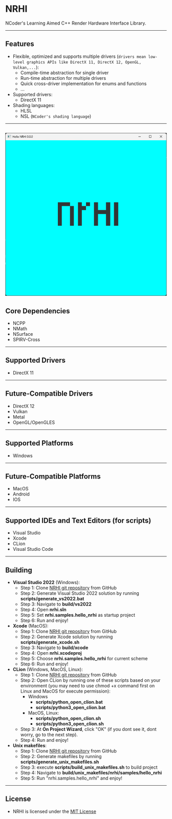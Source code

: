 # NRHI
NCoder's Learning Aimed C++ Render Hardware Interface Library.

---

## Features
+ Flexible, optimized and supports multiple drivers (`drivers mean low-level graphics APIs like DirectX 11, DirectX 12, OpenGL, Vulkan,...`):
  + Compile-time abstraction for single driver
  + Run-time abstraction for multiple drivers 
  + Quick cross-driver implementation for enums and functions 
  + ...
+ Supported drivers:
  + DirectX 11
+ Shading languages:
  + HLSL
  + NSL (`NCoder's shading language`)

---
![alt text](./nrhi/resources/textures/screenshots/hello_nrhi.png)
---

## Core Dependencies
+ NCPP
+ NMath
+ NSurface
+ SPIRV-Cross

---

## Supported Drivers 
  + DirectX 11

---

## Future-Compatible Drivers 
  + DirectX 12
  + Vulkan
  + Metal
  + OpenGL/OpenGLES

---

## Supported Platforms 
  + Windows

---

## Future-Compatible Platforms 
  + MacOS
  + Android
  + IOS

---

## Supported IDEs and Text Editors (for scripts)
  + Visual Studio
  + Xcode
  + CLion
  + Visual Studio Code

---

## Building
  + **Visual Studio 2022** (Windows):
    + Step 1: Clone [NRHI git repository](https://github.com/Abytek/NRHI) from GitHub
    + Step 2: Generate Visual Studio 2022 solution by running **scripts/generate_vs2022.bat**
    + Step 3: Navigate to **build/vs2022**
    + Step 4: Open **nrhi.sln**
    + Step 5: Set **nrhi.samples.hello_nrhi** as startup project
    + Step 6: Run and enjoy!
  + **Xcode** (MacOS):
    + Step 1: Clone [NRHI git repository](https://github.com/Abytek/NRHI) from GitHub
    + Step 2: Generate Xcode solution by running **scripts/generate_xcode.sh**
    + Step 3: Navigate to **build/xcode**
    + Step 4: Open **nrhi.xcodeproj**
    + Step 5: Choose **nrhi.samples.hello_nrhi** for current scheme
    + Step 6: Run and enjoy!
  + **CLion** (Windows, MacOS, Linux):
    + Step 1: Clone [NRHI git repository](https://github.com/Abytek/NRHI) from GitHub
    + Step 2: Open CLion by running one of these scripts based on your environment (you may need to use chmod +x command first on Linux and MacOS for execute permission):
      + Windows
        + **scripts/python_open_clion.bat**
        + **scripts/python3_open_clion.bat**
      + MacOS, Linux:
        + **scripts/python_open_clion.sh**
        + **scripts/python3_open_clion.sh** 
    + Step 3: At **On Project Wizard**, click "OK" (if you dont see it, dont worry, go to the next step).
    + Step 4: Run and enjoy!
  + **Unix makefiles**:
    + Step 1: Clone [NRHI git repository](https://github.com/Abytek/NRHI) from GitHub
    + Step 2: Generate makefiles by running **scripts/generate_unix_makefiles.sh**
    + Step 3: execute **scripts/build_unix_makefiles.sh** to build project
    + Step 4: Navigate to **build/unix_makefiles/nrhi/samples/hello_nrhi**
    + Step 5: Run "nrhi.samples.hello_nrhi" and enjoy!

---

## License
+ NRHI is licensed under the [MIT License](https://github.com/n-c0d3r/NRHI/blob/main/LICENSE)
